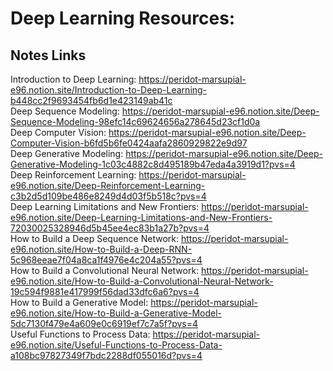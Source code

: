 # Deep Learning Resources:

## Notes Links

Introduction to Deep Learning: https://peridot-marsupial-e96.notion.site/Introduction-to-Deep-Learning-b448cc2f9693454fb6d1e423149ab41c
<br>
Deep Sequence Modeling: https://peridot-marsupial-e96.notion.site/Deep-Sequence-Modeling-98efc14c69624656a278645d23cf1d0a
<br>
Deep Computer Vision: https://peridot-marsupial-e96.notion.site/Deep-Computer-Vision-b6fd5b6fe0424aafa2860929822e9d97
<br>
Deep Generative Modeling: https://peridot-marsupial-e96.notion.site/Deep-Generative-Modeling-1c03c4882c8d495189b47eda4a3919d1?pvs=4
<br>
Deep Reinforcement Learning: https://peridot-marsupial-e96.notion.site/Deep-Reinforcement-Learning-c3b2d5d109be486e8249d4d03f5b518c?pvs=4
<br>
Deep Learning Limitations and New Frontiers: https://peridot-marsupial-e96.notion.site/Deep-Learning-Limitations-and-New-Frontiers-72030025328946d5b45ee4ec83b1a27b?pvs=4
<br>
How to Build a Deep Sequence Network: https://peridot-marsupial-e96.notion.site/How-to-Build-a-Deep-RNN-5c968eeae7f04a8ca1f4976e4c204a55?pvs=4
<br>
How to Build a Convolutional Neural Network: https://peridot-marsupial-e96.notion.site/How-to-Build-a-Convolutional-Neural-Network-19c594f9881e417999f56dad33dfc6a6?pvs=4
<br>
How to Build a Generative Model: https://peridot-marsupial-e96.notion.site/How-to-Build-a-Generative-Model-5dc7130f479e4a609e0c6919ef7c7a5f?pvs=4
<br>
Useful Functions to Process Data: https://peridot-marsupial-e96.notion.site/Useful-Functions-to-Process-Data-a108bc97827349f7bdc2288df055016d?pvs=4

